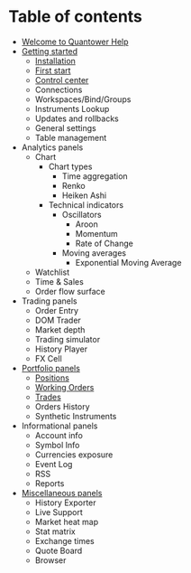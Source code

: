 # Table of contents

* [Welcome to Quantower Help](README.md)
* [Getting started](getting-started/README.md)
  * [Installation](getting-started/installation.md)
  * [First start](getting-started/first-start.md)
  * [Control center](getting-started/control-center.md)
  * Connections
  * Workspaces/Bind/Groups
  * Instruments Lookup
  * Updates and rollbacks
  * General settings
  * Table management
* Analytics panels
  * Chart
    * Chart types
      * Time aggregation
      * Renko
      * Heiken Ashi
    * Technical indicators
      * Oscillators
        * Aroon
        * Momentum
        * Rate of Change
      * Moving averages
        * Exponential Moving Average
  * Watchlist
  * Time & Sales
  * Order flow surface
* Trading panels
  * Order Entry
  * DOM Trader
  * Market depth
  * Trading simulator
  * History Player
  * FX Cell
* [Portfolio panels](portfolio-panels/README.md)
  * [Positions](portfolio-panels/positions.md)
  * [Working Orders](portfolio-panels/working-orders.md)
  * [Trades](portfolio-panels/trades.md)
  * Orders History
  * Synthetic Instruments
* Informational panels
  * Account info
  * Symbol Info
  * Currencies exposure
  * Event Log
  * RSS
  * Reports
* [Miscellaneous panels](miscellaneous-panels/README.md)
  * History Exporter
  * Live Support
  * Market heat map
  * Stat matrix
  * Exchange times
  * Quote Board
  * Browser

